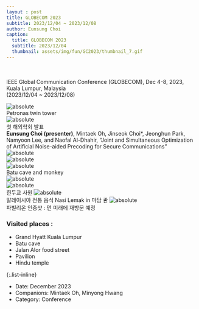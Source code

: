 ```yaml
--- 
layout : post
title: GLOBECOM 2023
subtitle: 2023/12/04 ~ 2023/12/08
author: Eunsung Choi
caption:
  title: GLOBECOM 2023
  subtitle: 2023/12/04
  thumbnail: assets/img/fun/GC2023/thumbnail_7.gif
---
```

<br><br>
IEEE Global Communication Conference (GLOBECOM), Dec 4-8, 2023, Kuala Lumpur, Malaysia <br> (2023/12/04 ~ 2023/12/08) <br>

<img data-action="zoom" class="img-fluid d-block mx-auto" src= "/assets/img/fun/GC2023/IMG_0952_1.jpg" alt='absolute' > <br>
Petronas twin tower <br>
<img data-action="zoom" class="img-fluid d-block mx-auto" src= "/assets/img/fun/GC2023/IMG_8954_1.jpg" alt='absolute' > <br>
첫 해외학회 발표 <br>
**Eunsung Choi (presenter)**, Mintaek Oh, Jinseok Choi*, Jeonghun Park, Namyoon Lee, and Naofal Al-Dhahir, “Joint and Simultaneous Optimization of Artificial Noise-aided Precoding for Secure Communications”
<br>
<img data-action="zoom" class="img-fluid d-block mx-auto" src= "/assets/img/fun/GC2023/IMG_1259.jpg" alt='absolute' > <br>
<img data-action="zoom" class="img-fluid d-block mx-auto" src= "/assets/img/fun/GC2023/IMG_1403.jpg" alt='absolute' > <br>
<img data-action="zoom" class="img-fluid d-block mx-auto" src= "/assets/img/fun/GC2023/IMG_1453.jpg" alt='absolute' > <br>
Batu cave and monkey <br>
<img data-action="zoom" class="img-fluid d-block mx-auto" src= "/assets/img/fun/GC2023/IMG_1884.jpg" alt='absolute' > <br>
<img data-action="zoom" class="img-fluid d-block mx-auto" src= "/assets/img/fun/GC2023/IMG_1833.jpg" alt='absolute' > <br>
힌두교 사원
<img data-action="zoom" class="img-fluid d-block mx-auto" src= "/assets/img/fun/GC2023/IMG_0922.jpg" alt='absolute' > <br>
말레이시아 전통 음식 Nasi Lemak in 마담 콴
<img data-action="zoom" class="img-fluid d-block mx-auto" src= "/assets/img/fun/GC2023/IMG_1547.jpg" alt='absolute' > <br>
파빌리온 인증샷 : 먼 미래에 재방문 예정

### Visited places : <br>
- Grand Hyatt Kuala Lumpur
- Batu cave
- Jalan Alor food street
- Pavilion
- Hindu temple <br>


{:.list-inline}
- Date: December 2023
- Companions: Mintaek Oh, Minyong Hwang
- Category: Conference

  
